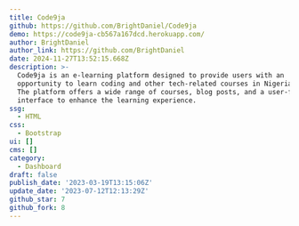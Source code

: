 ```yaml
---
title: Code9ja
github: https://github.com/BrightDaniel/Code9ja
demo: https://code9ja-cb567a167dcd.herokuapp.com/
author: BrightDaniel
author_link: https://github.com/BrightDaniel
date: 2024-11-27T13:52:15.668Z
description: >-
  Code9ja is an e-learning platform designed to provide users with an
  opportunity to learn coding and other tech-related courses in Nigerian Pidgin.
  The platform offers a wide range of courses, blog posts, and a user-friendly
  interface to enhance the learning experience.
ssg:
  - HTML
css:
  - Bootstrap
ui: []
cms: []
category:
  - Dashboard
draft: false
publish_date: '2023-03-19T13:15:06Z'
update_date: '2023-07-12T12:13:29Z'
github_star: 7
github_fork: 8
---
```

